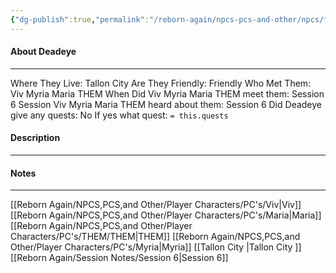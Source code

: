 ```yaml
---
{"dg-publish":true,"permalink":"/reborn-again/npcs-pcs-and-other/npcs/friendly/deadeye/"}
---
```



#### About Deadeye
---
Where They Live: Tallon City 
Are They Friendly: Friendly 
Who Met Them: Viv Myria Maria THEM
When Did Viv Myria Maria THEM meet them: Session 6
Session Viv Myria Maria THEM heard about them: Session 6
Did Deadeye give any quests: No
	If yes what quest: `= this.quests`


#### Description


---

#### Notes
---
[[Reborn Again/NPCS,PCS,and Other/Player Characters/PC's/Viv\|Viv]]
[[Reborn Again/NPCS,PCS,and Other/Player Characters/PC's/Maria\|Maria]]
[[Reborn Again/NPCS,PCS,and Other/Player Characters/PC's/THEM/THEM\|THEM]]
[[Reborn Again/NPCS,PCS,and Other/Player Characters/PC's/Myria\|Myria]]
[[Tallon City \|Tallon City ]]
[[Reborn Again/Session Notes/Session 6\|Session 6]]



